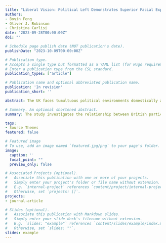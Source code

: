 ```yaml
---
title: "Liberal Vision: Political Left Demonstrates Superior Facial Expression Recognition"
authors:
- Boyin Feng
- Oliver J. Robinson
- Christina Carlisi
date: "2023-09-28T00:00:00Z"
doi: ""

# Schedule page publish date (NOT publication's date).
publishDate: "2023-10-09T00:00:00Z"

# Publication type.
# Accepts a single type but formatted as a YAML list (for Hugo requirements).
# Enter a publication type from the CSL standard.
publication_types: ["article"]

# Publication name and optional abbreviated publication name.
publication: 'In revision'
publication_short: ''

abstract: The UK faces tumultuous political environments domestically and internationally. This study grounded in social identity theory adopts a quantitative approach to examine the relationship between British participants' (*N* = 189) political ideology and facial emotion recognition ability. It includes two emotion recognition tasks using East Asian and Western faces and measures subjective and objective political ideology by self-report and issue-based scores. The study finds political ideology negatively correlates with recognizing negative emotions, with stronger effects for British ingroup faces and subjective measures of ideology. Results demonstrate political ideology systematically influences social cognition, inducing selective attention and ingroup preference, leading to intergroup discrepancies. This verifies political ideology theories, provides new perspectives on attitude measurement, and offers insights into social tensions and cross-cultural communication. Future research should expand sample sizes and establish causality.

# Summary. An optional shortened abstract.
summary: The study investigates the relationship between British participants' political ideology and facial emotion recognition ability.

tags:
- Source Themes
featured: false

# Featured image
# To use, add an image named `featured.jpg/png` to your page's folder. 
image:
  caption: ''
  focal_point: ""
  preview_only: false

# Associated Projects (optional).
#   Associate this publication with one or more of your projects.
#   Simply enter your project's folder or file name without extension.
#   E.g. `internal-project` references `content/project/internal-project/index.md`.
#   Otherwise, set `projects: []`.
projects:
- journal-article

# Slides (optional).
#   Associate this publication with Markdown slides.
#   Simply enter your slide deck's filename without extension.
#   E.g. `slides: "example"` references `content/slides/example/index.md`.
#   Otherwise, set `slides: ""`.
slides: example
---
```

